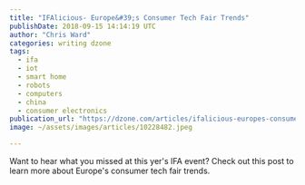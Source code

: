 ```yaml
---
title: "IFAlicious- Europe&#39;s Consumer Tech Fair Trends"
publishDate: 2018-09-15 14:14:19 UTC
author: "Chris Ward"
categories: writing dzone
tags:
  - ifa
  - iot
  - smart home
  - robots
  - computers
  - china
  - consumer electronics
publication_url: "https://dzone.com/articles/ifalicious-europes-consumer-tech-fair-trends"
image: ~/assets/images/articles/10228482.jpeg

---
```

Want to hear what you missed at this yer's IFA event? Check out this post to learn more about Europe's consumer tech fair trends.

